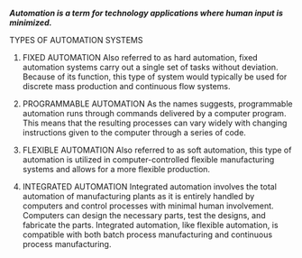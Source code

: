 ***Automation is a term for technology applications where human input is minimized.***

TYPES OF AUTOMATION SYSTEMS

1. FIXED AUTOMATION
Also referred to as hard automation, fixed automation systems carry out a single set of tasks without deviation. Because of its function, this type of system would typically be used for discrete mass production and continuous flow systems. 
 
2. PROGRAMMABLE AUTOMATION
As the names suggests, programmable automation runs through commands delivered by a computer program. This means that the resulting processes can vary widely with changing instructions given to the computer through a series of code. 

3. FLEXIBLE AUTOMATION
Also referred to as soft automation, this type of automation is utilized in computer-controlled flexible manufacturing systems and allows for a more flexible production. 

4. INTEGRATED AUTOMATION
Integrated automation involves the total automation of manufacturing plants as it is entirely handled by computers and control processes with minimal human involvement. Computers can design the necessary parts, test the designs, and fabricate the parts. Integrated automation, like flexible automation, is compatible with both batch process manufacturing and continuous process manufacturing.
